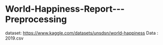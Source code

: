 # World-Happiness-Report---Preprocessing
dataset: https://www.kaggle.com/datasets/unsdsn/world-happiness
Data : 2019.csv
